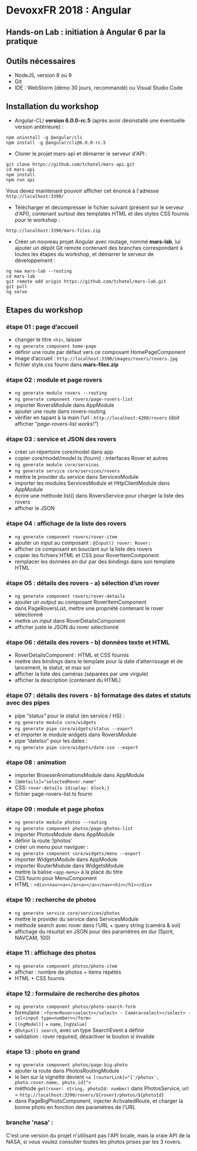 # DevoxxFR 2018 : Angular
## Hands-on Lab : initiation à Angular 6 par la pratique

## Outils nécessaires

* NodeJS, version 8 ou 9
* Git
* IDE : WebStorm (démo 30 jours, recommandé) ou Visual Studio Code

## Installation du workshop

* Angular-CLI **version 6.0.0-rc.5** (après avoir désinstallé une éventuelle 
version antérieure) :
```
npm uninstall -g @angular/cli
npm install -g @angular/cli@6.0.0-rc.5 
```

* Cloner le projet mars-api et démarrer le serveur d'API :
```
git clone https://github.com/tchatel/mars-api.git
cd mars-api
npm install
npm run api 
```
Vous devez maintenant pouvoir afficher cet énoncé à l'adresse `http://localhost:3390/`


* Télécharger et décompresser le fichier suivant (présent sur le serveur d'API), contenant surtout 
des templates HTML et des styles CSS fournis pour le workshop :
```
http://localhost:3390/mars-files.zip
```

* Créer un nouveau projet Angular avec routage, nommé **mars-lab**, lui ajouter un dépôt 
Git remote contenant des branches correspondant à toutes les étapes du workshop, et démarrer 
le serveur de développement :
```
ng new mars-lab --routing
cd mars-lab
git remote add origin https://github.com/tchatel/mars-lab.git
git pull
ng serve
```

## Etapes du workshop

### étape 01 : page d’accueil
* changer le titre `<h1>`, laisser <router-outlet>
* `ng generate component home-page`
* définir une route par défaut vers ce composant HomePageComponent
* image d’accueil : `http://localhost:3390/images/rovers/rovers.jpg`
* fichier style.css fourni dans **mars-files.zip**

### étape 02 : module et page rovers
* `ng generate module rovers --routing`
* `ng generate component rovers/page-rovers-list`
* importer RoversModule dans AppModule
* ajouter une route dans rovers-routing
* vérifier en tapant à la main l’url : `http://localhost:4200/rovers` (doit afficher _"page-rovers-list works!"_)

### étape 03 : service et JSON des rovers 
* créer un répertoire core/model dans app
* copier core/model/model.ts (fourni) : interfaces Rover et autres
* `ng generate module core/services`
* `ng generate service core/services/rovers`
* mettre le provider du service dans ServicesModule
* importer les modules ServicesModule et HttpClientModule dans AppModule
* écrire une méthode list() dans RoversService pour charger la liste des rovers
* afficher le JSON

### étape 04 : affichage de la liste des rovers 
* `ng generate component rovers/rover-item`
* ajouter un _input_ au composant : `@Input() rover: Rover;`
* afficher ce composant en bouclant sur la liste des rovers
* copier les fichiers HTML et CSS pour RoverItemComponent
* remplacer les données en dur par des bindings dans son template HTML

### étape 05 : détails des rovers - a) sélection d’un rover
* `ng generate component rovers/rover-details`
* ajouter un _output_ au composant RoverItemComponent
* dans PageRoversList, mettre une propriété contenant le rover sélectionné
* mettre un _input_ dans RoverDetailsComponent
* afficher juste le JSON du rover sélectionné

### étape 06 : détails des rovers - b) données texte et HTML
* RoverDetailsComponent : HTML et CSS fournis
* mettre des bindings dans le template pour la date d’atterrissage et de lancement, le statut, et max sol
* afficher la liste des caméras (séparées par une virgule)
* afficher la description (contenant du HTML)

### étape 07 : détails des rovers - b) formatage des dates et statuts avec des pipes
* pipe “status” pour le statut (en service / HS) :
* `ng generate module core/widgets`
* `ng generate pipe core/widgets/status --export` 
* et importer le module widgets dans RoversModule
* pipe “dateIso” pour les dates :
* `ng generate pipe core/widgets/date-iso --export` 

### étape 08 : animation
* importer BrowserAnimationsModule dans AppModule
* `[@details]="selectedRover.name"`
* CSS: `rover-details {display: block;}`
* fichier page-rovers-list.ts fourni

### étape 09 : module et page photos
* `ng generate module photos --routing`
* `ng generate component photos/page-photos-list`
* importer PhotosModule dans AppModule
* définir la route ‘/photos’
* créer un menu pour naviguer :
* `ng generate component core/widgets/menu --export` 
* importer WidgetsModule dans AppModule
* importer RouterModule dans WidgetsModule
* mettre la balise `<app-menu>` à la place du titre
* CSS fourni pour MenuComponent
* HTML : `<div><nav><a></a><a></a></nav><h1></h1></div>`

### étape 10 : recherche de photos
* `ng generate service core/services/photos`
* mettre le provider du service dans ServicesModule
* méthode search avec rover dans l’URL + query string (caméra & sol)
* affichage du résultat en JSON pour des paramètres en dur (Spirit, NAVCAM, 100)

### étape 11 : affichage des photos
* `ng generate component photos/photo-item`
* afficher : nombre de photos + items répétés
* HTML + CSS fournis

### étape 12 : formulaire de recherche des photos
* `ng generate component photos/photo-search-form`
* formulaire : `<form>Rover<select></select> - Caméra<select></select> - sol<input type=number></form>`
* `[(ngModel)]` + `name`, `[ngValue]` 
* `@Output() search`, avec un type SearchEvent à définir
* validation : rover required, désactiver le bouton si invalide

### étape 13 : photo en grand
* `ng generate component photos/page-big-photo`
* ajouter la route dans PhotosRoutingModule
* le lien sur la vignette devient `<a [routerLink]="['/photos', photo.rover.name, photo.id]">`
* méthode `get(rover: string, photoId: number)` dans PhotosService, url = `http://localhost:3390/rovers/${rover}/photos/${photoId}`
* dans PageBigPhotoComponent, injecter ActivatedRoute, et charger la bonne photo en 
fonction des paramètres de l'URL 

### branche 'nasa' : 
C'est une version du projet n'utilisant pas l'API locale, mais la vraie API de la NASA, si vous voulez 
consulter toutes les photos prises par les 3 rovers.




